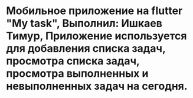 # Мобильное приложение на flutter "My task", Выполнил: Ишкаев Тимур, Приложение используется для добавления списка задач, просмотра списка задач, просмотра выполненных и невыполненных задач на сегодня.
